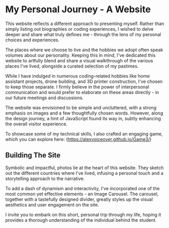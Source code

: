 #  My Personal Journey - A Website
This website reflects a different approach to presenting myself. Rather than simply listing out biographies or coding experiences, I wished to delve deeper and share what truly defines me - through the lens of my personal choices and experiences.

The places where we choose to live and the hobbies we adopt often speak volumes about our personality. Keeping this in mind, I've dedicated this website to artfully blend and share a visual walkthrough of the various places I've lived, alongside a curated selection of my pastimes.

While I have indulged in numerous coding-related hobbies like home assistant projects, drone building, and 3D printer construction, I've chosen to keep those separate. I firmly believe in the power of interpersonal communication and would prefer to elaborate on these areas directly - in our future meetings and discussions.

The website was envisioned to be simple and uncluttered, with a strong emphasis on images and a few thoughtfully chosen words. However, along the design journey, a hint of JavaScript found its way in, subtly enhancing the overall visitor experience.

To showcase some of my technical skills, I also crafted an engaging game, which you can explore here: (https://alexvoiceover.github.io/Game3/)

## Building The Site
Symbolic and impactful, photos lie at the heart of this website. They sketch out the different countries where I've lived, infusing a personal touch and a storytelling approach to the narrative.

To add a dash of dynamism and interactivity, I've incorporated one of the most common yet effective elements - an Image Carousel. The carousel, together with a tastefully designed divider, greatly styles up the visual aesthetics and user engagement on the site.

I invite you to embark on this short, personal trip through my life, hoping it provides a thorough understanding of the individual behind the student.
